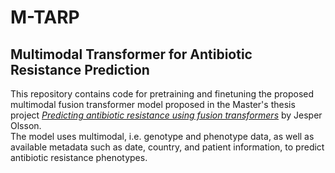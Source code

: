 # M-TARP

## Multimodal Transformer for Antibiotic Resistance Prediction

This repository contains code for pretraining and finetuning the proposed multimodal fusion transformer model proposed in the Master's thesis project [*Predicting antibiotic resistance using fusion transformers*](https://odr.chalmers.se/items/60b86e99-37e3-4d2e-b658-92c8b25fb95a) by Jesper Olsson.  
The model uses multimodal, i.e. genotype and phenotype data, as well as available metadata such as date, country, and patient information, to predict antibiotic resistance phenotypes.

